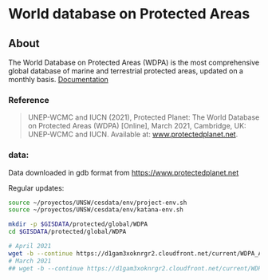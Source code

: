 # World database on Protected Areas

## About

The World Database on Protected Areas (WDPA) is the most comprehensive global database of marine and terrestrial protected areas, updated on a monthly basis.
[Documentation](http://pp-import-production.s3.amazonaws.com/WDPA_Manual_1_5.pdf)


### Reference
> UNEP-WCMC and IUCN (2021), Protected Planet: The World Database on Protected Areas (WDPA) [Online], March 2021, Cambridge, UK: UNEP-WCMC and IUCN. Available at: www.protectedplanet.net.

### data:

Data downloaded in gdb format from https://www.protectedplanet.net

Regular updates:

```sh
source ~/proyectos/UNSW/cesdata/env/project-env.sh
source ~/proyectos/UNSW/cesdata/env/katana-env.sh

mkdir -p $GISDATA/protected/global/WDPA
cd $GISDATA/protected/global/WDPA

# April 2021
wget -b --continue https://d1gam3xoknrgr2.cloudfront.net/current/WDPA_Apr2021_Public.zip
# March 2021
## wget -b --continue https://d1gam3xoknrgr2.cloudfront.net/current/WDPA_Mar2021_Public.zip

```
